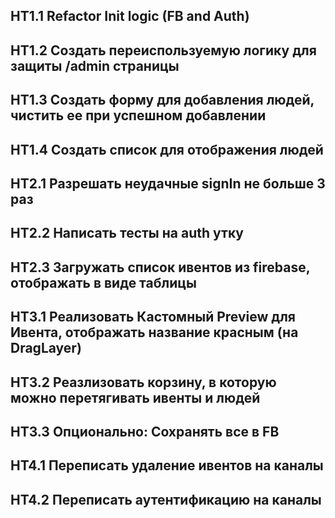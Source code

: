 ## HT1.1 Refactor Init logic (FB and Auth)
## HT1.2 Создать переиспользуемую логику для защиты /admin страницы
## HT1.3 Создать форму для добавления людей, чистить ее при успешном добавлении
## HT1.4 Создать список для отображения людей 

## HT2.1 Разрешать неудачные signIn не больше 3 раз
## HT2.2 Написать тесты на auth утку
## HT2.3 Загружать список ивентов из firebase, отображать в виде таблицы

## HT3.1 Реализовать Кастомный Preview для Ивента, отображать название красным (на DragLayer)
## HT3.2 Реазлизовать корзину, в которую можно перетягивать ивенты и людей
## HT3.3 Опционально: Сохранять все в FB

## HT4.1 Переписать удаление ивентов на каналы
## HT4.2 Переписать аутентификацию на каналы
